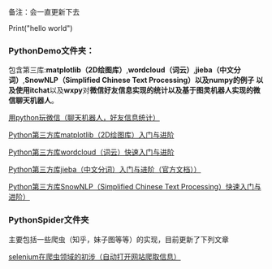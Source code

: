 备注：会一直更新下去

Print("hello world")

### PythonDemo文件夹：
包含第三库:**matplotlib（2D绘图库）**,**wordcloud（词云）**,**jieba（中文分词）**,**SnowNLP（Simplified Chinese Text Processing）**以及numpy的例子
以及使用**itchat**以及**wxpy**对**微信好友信息实现的统计以及基于图灵机器人实现的微信聊天机器人**。

[用python玩微信（聊天机器人，好友信息统计）](http://blog.csdn.net/qq_34337272/article/details/79559802)

[Python第三方库matplotlib（2D绘图库）入门与进阶](http://blog.csdn.net/qq_34337272/article/details/79555544)

[Python第三方库wordcloud（词云）快速入门与进阶](http://blog.csdn.net/qq_34337272/article/details/79552929)

[Python第三方库jieba（中文分词）入门与进阶（官方文档））](http://blog.csdn.net/qq_34337272/article/details/79554772)

[Python第三方库SnowNLP（Simplified Chinese Text Processing）快速入门与进阶）](http://blog.csdn.net/qq_34337272/article/details/79577288)

### PythonSpider文件夹
主要包括一些爬虫（知乎，妹子图等等）的实现，目前更新了下列文章

[selenium在爬虫领域的初涉（自动打开网站爬取信息）](http://blog.csdn.net/qq_34337272/article/details/79594809)
